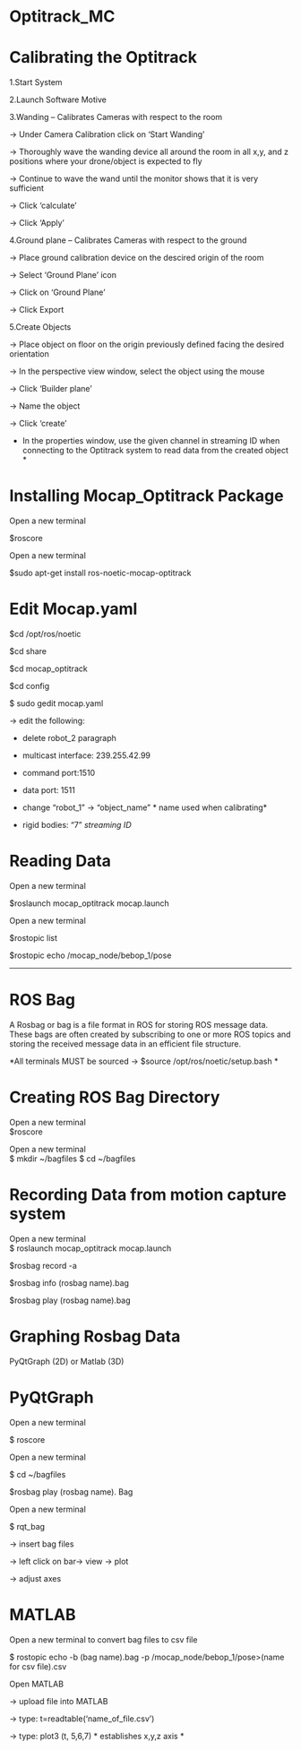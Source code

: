 # Optitrack_MC

# Calibrating the Optitrack

1.Start System  

2.Launch Software Motive  

3.Wanding – Calibrates Cameras with respect to the room 

-> Under Camera Calibration click on ‘Start Wanding’ 

-> Thoroughly wave the wanding device all around the room in all x,y, and z positions where your drone/object is expected to fly 

-> Continue to wave the wand until the monitor shows that it is very sufficient  

-> Click ‘calculate’ 

-> Click ‘Apply’ 

4.Ground plane – Calibrates Cameras with respect to the ground  

-> Place ground calibration device on the descired origin of the room  

-> Select ‘Ground Plane’ icon 

-> Click on ‘Ground Plane’ 

-> Click Export 

5.Create Objects 

-> Place object on floor on the origin previously defined facing the desired orientation 

-> In the perspective view window, select the object using the mouse 

-> Click ‘Builder plane’ 

-> Name the object  

-> Click ‘create’ 

* In the properties window, use the given channel in streaming ID when connecting to the Optitrack system to read data from 
the created object *  

# Installing Mocap_Optitrack Package  

Open a new terminal  

$roscore  

Open a new terminal  

$sudo apt-get install ros-noetic-mocap-optitrack 

# Edit Mocap.yaml 

$cd /opt/ros/noetic 

$cd share  

$cd mocap_optitrack 

$cd config  

$ sudo gedit mocap.yaml  

-> edit the following: 

- delete robot_2 paragraph  

- multicast interface: 239.255.42.99 

- command port:1510 

- data port: 1511 

- change “robot_1” -> “object_name” * name used when calibrating*  

- rigid bodies: “7” *streaming ID*  

# Reading Data  

Open a new terminal  

$roslaunch mocap_optitrack mocap.launch 

Open a new terminal  

$rostopic list 

$rostopic echo /mocap_node/bebop_1/pose 

---------------------------------------------------------------------------------------------------------------

# ROS Bag 
A Rosbag or bag is a file format in ROS for storing ROS message data. These bags are often created by
subscribing to one or more ROS topics and storing the received message data in an efficient file structure. 

*All terminals MUST be sourced -> $source /opt/ros/noetic/setup.bash * 

# Creating ROS Bag Directory 

Open a new terminal  
$roscore  

Open a new terminal  
$ mkdir ~/bagfiles 
$ cd ~/bagfiles 

# Recording Data from motion capture system  

Open a new terminal  
$ roslaunch mocap_optitrack mocap.launch 

$rosbag record -a 

$rosbag info (rosbag name).bag 

$rosbag play (rosbag name).bag 

# Graphing Rosbag Data  
PyQtGraph (2D) 
or 
Matlab (3D) 

# PyQtGraph  
Open a new terminal  

$ roscore 

Open a new terminal  

$ cd ~/bagfiles 

$rosbag play (rosbag name). Bag 

Open a new terminal  

$ rqt_bag 

-> insert bag files  

-> left click on bar-> view -> plot 

-> adjust axes 

# MATLAB  

Open a new terminal to convert bag files to csv file 

$ rostopic echo -b (bag name).bag -p /mocap_node/bebop_1/pose>(name for csv file).csv 

Open MATLAB  

-> upload file into MATLAB 

-> type: t=readtable(‘name_of_file.csv’) 

-> type: plot3 (t, 5,6,7)  * establishes x,y,z axis *

